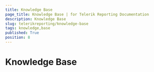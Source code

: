 ```yaml
---
title: Knowledge Base
page_title: Knowledge Base | for Telerik Reporting Documentation
description: Knowledge Base
slug: telerikreporting/knowledge-base
tags: knowledge,base
published: True
position: 8
---
```


# Knowledge Base




